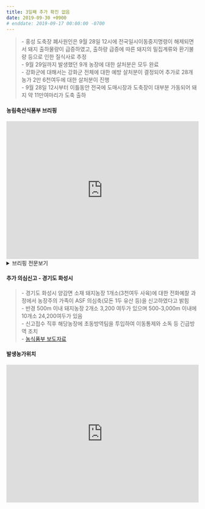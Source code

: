 ```yaml
---
title: 3일째 추가 확진 없음
date: 2019-09-30 +0900
# enddate: 2019-09-17 00:00:00 -0700
---
```

> \- 홍성 도축장 폐사원인은 9월 28일 12시에 전국일시이동중지명령이 해제되면서 돼지 출하물량이 급증하였고, 출하량 급증에 따른 돼지의 밀집계류와 환기불량 등으로 인한 질식사로 추정  
> \- 9월 29일까지 발생했던 9개 농장에 대한 살처분은 모두 완료  
> \- 강화군에 대해서는 강화군 전체에 대한 예방 살처분이 결정되어 추가로 28개 농가 2만 6천여두에 대한 살처분이 진행  
> \- 9월 28일 12시부터 이틀동안 전국에 도매시장과 도축장이 대부분 가동되어 돼지 약 11만여마리가 도축 출하  

#### 농림축산식품부 브리핑
<iframe width="100%" height="360" src="https://www.youtube.com/embed/R52PvUcHCeQ" frameborder="0" allow="accelerometer; autoplay; encrypted-media; gyroscope; picture-in-picture" allowfullscreen></iframe>

<details>
<summary>브리핑 전문보기</summary>
<div markdown="1">

어제 충남 홍성의 신고관련 상황과 현재 추진중인 주요방역조치상황에 대해서 설명드리겠습니다. 홍성 신고 관련건입니다. 어제 충남 홍성 소재 도축장에서 도축검사 과정 중 19마리 폐사가 확인되어 의심신고가 접수되었으며 농림축산검역본부의 정밀검사결과 최종 음성으로 확인되었습니다. 홍성 도축장에서 폐사된 되지는 홍성 소재 농가에서 88두가 9월 28일날 도축장으로 출하되어 계류 중이었으며 9월 29일 도축검사 과정에서 19마리가 폐사된게 확인되었습니다. 신고 이후 해당 도축장은 폐쇄되었고 전국 돼지 도축장의 도축금지 명령이 이루어졌으며 초동 대응팀이 출하농장에서 출동하여 차량과 출입자통제 및 소독 등 긴급방역조치를 실시하였습니다. 이후 농림축산검역본부에서 정밀검사를 거쳐 최종 음성으로 확정지었습니다. 폐사원인은 9월 28일 12시에 전국일시이동중지명령이 해제되면서 돼지 출하물량이 급증하였고, 출하량 급증에 따른 돼지의 밀집계류와 환기불량 등으로 인한 질식사로 추정된다고 충남도를 통하여 확인하였습니다. 

살처분현황입니다. 9월 29일까지 발생했던 9개 농장에 대한 살처분은 모두 완료가 되었습니다. 그외 3km 이내 일부 농장에 대해서는 10월 1일까지 완료할 예정입니다. 강화군에 대해서는 강화군 전체에 대한 예방 살처분이 결정되어 추가로 28개 농가 2만 6천여두에 대한 살처분이 진행되고 있습니다. 현재 살처분하는 농가 이외에 다른 농가에 대해서는 소독차량을 총 동원하여 농장과 주변 도로에 대한 집중소독을 하고 있으며 해안 도로 등에 대해서도 군 제독차량 등을 활용하여 집중소독을 하고 있습니다.

주요방역조치입니다. 경기 인천 강원 전체를 중점 관리지역으로 확대 지정하여 일제 소독 등 방역조치를 차질없이 추진중에 있습니다. 경기북부중점관리 지역에서 운영되는 차량은 경기북부 이외의 다른 지역으로 이동이 금지되는 차량운행통제제도가 시행되고 있습니다. 권역 내 축사출입차량은 주황색 스티커를 발급받은 후에, 권역 내에서만 운행 가능하고 타지역으로 운행이 금지됩니다. 사료 차량 등 권역 내 진입이 필요한 차량은 초록색 스티커를 발급받아 경기 북부 권역 진입 시 소독을 하고, 복귀 할 때는 다른 권역의 축산농가에 출입이 금지됩니다. 또한 중점관리 지역에는 소독차량 408대를 동원해서 1,626 농가에 대한 소독과 군 제독차량을 중심으로 주요 도로 소독을 집중적으로 하고 있습니다. 현재 출입차량통제에 대해서는 GPS를 추적한 관제시스템을 이용하여 검역본부와 경찰 등과 협력하여 위반 차량에 대해서는 단속을 실시하고 있습니다. 9월 23일부터 가용자원을 총 동원해서 전국에 대한 일제적인 소독을 지속적으로 실시하고 있습니다. 

수급동향입니다. 일시중지해제 직후인 9월 28일 12시부터 이틀동안 전국에 도매시장과 도축장이 대부분 가동되어 돼지 약 11만여마리가 도축 출하되었습니다. 이번 주 도매시장과 도축장 운영이 본격적으로 활성화 되고 돼지고기 출하량이 더욱 늘어날 것으로 보입니다. 이상입니다. 

</div>
</details>

#### 추가 의심신고 - 경기도 화성시  
> \- 경기도 화성시 양감면 소재 돼지농장 1개소(3천여두 사육)에 대한 전화예찰 과정에서 농장주의 가족이 ASF 의심축(모돈 1두 유산 등)을 신고하였다고 밝힘  
> \- 반경 500m 이내 돼지농장 2개소 3,200 여두가 있으며 500-3,000m 이내에 10개소 24,200여두가 있음  
> \- 신고접수 직후 해당농장에 초동방역팀을 투입하여 이동통제와 소독 등 긴급방역 조치  
> \- [농식품부 보도자료](http://www.mafra.go.kr/FMD-AI/2095/subview.do?enc=Zm5jdDF8QEB8JTJGYmJzJTJGRk1ELUFJJTJGMzU0JTJGMzIxNTI3JTJGYXJ0Y2xWaWV3LmRvJTNGYmJzQ2xTZXElM0QlMjZyZ3NFbmRkZVN0ciUzRCUyNmJic09wZW5XcmRTZXElM0QlMjZyZ3NCZ25kZVN0ciUzRCUyNnBhc3N3b3JkJTNEJTI2c3JjaENvbHVtbiUzRCUyNnJvdyUzRDEwJTI2aXNWaWV3TWluZSUzRGZhbHNlJTI2cGFnZSUzRDElMjZzcmNoV3JkJTNEJTI2)  

#### 발생농가위치  
<iframe width="100%" height="360" src="http://adatalab.net/asf-timeline/charts/190929-map" frameborder="0" allow="accelerometer; autoplay; encrypted-media; gyroscope; picture-in-picture" allowfullscreen></iframe>
